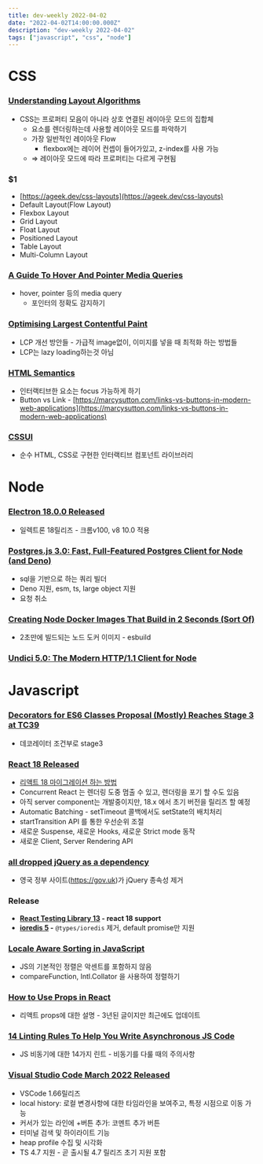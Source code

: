 ```yaml
---
title: dev-weekly 2022-04-02
date: "2022-04-02T14:00:00.000Z"
description: "dev-weekly 2022-04-02"
tags: ["javascript", "css", "node"]
---
```


# CSS

### **[Understanding Layout Algorithms](https://www.joshwcomeau.com/css/understanding-layout-algorithms)**

- CSS는 프로퍼티 모음이 아니라 상호 연결된 레이아웃 모드의 집합체
    - 요소를 렌더링하는데 사용할 레이아웃 모드를 파악하기
    - 가장 일반적인 레이아웃 Flow
        - flexbox에는 레이어 컨셉이 들어가있고, z-index를 사용 가능
    - ⇒ 레이아웃 모드에 따라 프로퍼티는 다르게 구현됨

### **$1**

- [https://ageek.dev/css-layouts](https://ageek.dev/css-layouts)
- Default Layout(Flow Layout)
- Flexbox Layout
- Grid Layout
- Float Layout
- Positioned Layout
- Table Layout
- Multi-Column Layout

### **[A Guide To Hover And Pointer Media Queries](https://www.smashingmagazine.com/2022/03/guide-hover-pointer-media-queries)**

- hover, pointer 등의 media query
    - 포인터의 정확도 감지하기

### **[Optimising Largest Contentful Paint](https://csswizardry.com/2022/03/optimising-largest-contentful-paint)**

- LCP 개선 방안들 - 가급적 image없이, 이미지를 넣을 때 최적화 하는 방법들
- LCP는 lazy loading하는것 아님

### **[HTML Semantics](https://gomakethings.com/html-semantics)**

- 인터랙티브한 요소는 focus 가능하게 하기
- Button vs Link - [https://marcysutton.com/links-vs-buttons-in-modern-web-applications](https://marcysutton.com/links-vs-buttons-in-modern-web-applications)

### **[CSSUI](https://www.cssui.dev/)**

- 순수 HTML, CSS로 구현한 인터랙티브 컴포넌트 라이브러리

# Node

### **[Electron 18.0.0 Released](https://www.electronjs.org/blog/electron-18-0)**

- 일렉트론 18릴리즈 - 크롬v100, v8 10.0 적용

### **[Postgres.js 3.0: Fast, Full-Featured Postgres Client for Node (and Deno)](https://github.com/porsager/postgres/releases/tag/v3.0.0)**

- sql을 기반으로 하는 쿼리 빌더
- Deno 지원, esm, ts, large object 지원
- 요청 취소

### **[Creating Node Docker Images That Build in 2 Seconds (Sort Of)](https://xmorse.xyz/blog/creating-node-js-docker-images-that-build-in-2-seconds-c428aec57fd44a9f93957bdf2ebf4f54)**

- 2초만에 빌드되는 노드 도커 이미지 - esbuild

### **[Undici 5.0: The Modern HTTP/1.1 Client for Node](https://github.com/nodejs/undici/releases/tag/v5.0.0)**


# Javascript

### **[Decorators for ES6 Classes Proposal (Mostly) Reaches Stage 3 at TC39](https://github.com/tc39/proposal-decorators)**

- 데코레이터 조건부로 stage3

### **[React 18 Released](https://reactjs.org/blog/2022/03/29/react-v18.html)**

- [리액트 18 마이그레이션 하는 방법](https://reactjs.org/blog/2022/03/08/react-18-upgrade-guide.html)
- Concurrent React 는 렌더링 도중 멈출 수 있고, 렌더링을 포기 할 수도 있음
- 아직 server component는 개발중이지만, 18.x 에서 초기 버전을 릴리즈 할 예정
- Automatic Batching - setTimeout 콜백에서도 setState의 배치처리
- startTransition API 를 통한 우선순위 조절
- 새로운 Suspense, 새로운 Hooks, 새로운 Strict mode 동작
- 새로운 Client, Server Rendering API

### **[all dropped jQuery as a dependency](https://twitter.com/TheRealNooshu/status/1507346592612896768)**

- 영국 정부 사이트(https://gov.uk)가 jQuery 종속성 제거

### **Release**

- **[React Testing Library 13](https://github.com/testing-library/react-testing-library/releases/tag/v13.0.0) - react 18 support**
- **[ioredis 5](https://github.com/luin/ioredis/wiki/Upgrading-from-v4-to-v5) -** `@types/ioredis` 제거, default promise만 지원

### **[Locale Aware Sorting in JavaScript](https://elijahmanor.com/byte/js-locale-sort)**

- JS의 기본적인 정렬은 악센트를 포함하지 않음
- compareFunction, Intl.Collator 을 사용하여 정렬하기

### **[How to Use Props in React](https://www.robinwieruch.de/react-pass-props-to-component/)**

- 리액트 props에 대한 설명 - 3년된 글이지만 최근에도 업데이트

### **[14 Linting Rules To Help You Write Asynchronous JS Code](https://maximorlov.com/linting-rules-for-asynchronous-code-in-javascript/)**

- JS 비동기에 대한 14가지 린트 - 비동기를 다룰 때의 주의사항

### **[Visual Studio Code March 2022 Released](https://code.visualstudio.com/updates/v1_66)**

- VSCode 1.66릴리즈
- local history: 로컬 변경사항에 대한 타임라인을 보여주고, 특정 시점으로 이동 가능
- 커서가 있는 라인에 +버튼 추가: 코멘트 추가 버튼
- 터미널 검색 및 하이라이트 기능
- heap profile 수집 및 시각화
- TS 4.7 지원 - 곧 출시될 4.7 릴리즈 초기 지원 포함